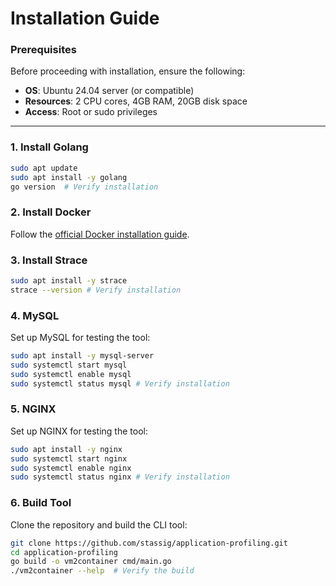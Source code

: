# Installation Guide

### Prerequisites

Before proceeding with installation, ensure the following:

- **OS**: Ubuntu 24.04 server (or compatible)
- **Resources**: 2 CPU cores, 4GB RAM, 20GB disk space
- **Access**: Root or sudo privileges

---

### 1. Install Golang

```bash
sudo apt update
sudo apt install -y golang
go version  # Verify installation
```

### 2. Install Docker

Follow the [official Docker installation guide](https://docs.docker.com/engine/install/ubuntu/#install-using-the-repository).

### 3. Install Strace

```bash
sudo apt install -y strace
strace --version # Verify installation
```

### 4. MySQL

Set up MySQL for testing the tool:

```bash
sudo apt install -y mysql-server
sudo systemctl start mysql
sudo systemctl enable mysql
sudo systemctl status mysql # Verify installation
```

### 5. NGINX

Set up NGINX for testing the tool:

```bash
sudo apt install -y nginx
sudo systemctl start nginx
sudo systemctl enable nginx
sudo systemctl status nginx # Verify installation
```

### 6. Build Tool

Clone the repository and build the CLI tool:

```bash
git clone https://github.com/stassig/application-profiling.git
cd application-profiling
go build -o vm2container cmd/main.go
./vm2container --help  # Verify the build
```
